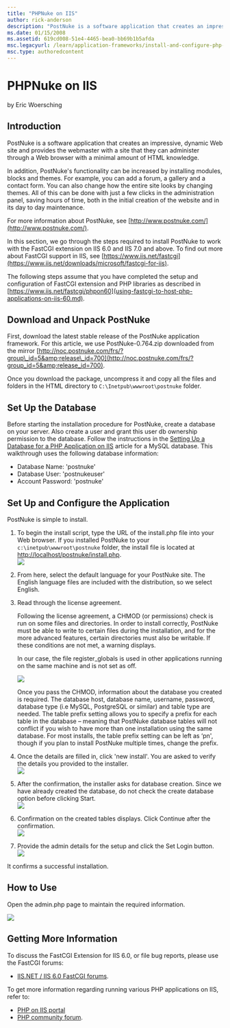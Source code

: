 ```yaml
---
title: "PHPNuke on IIS"
author: rick-anderson
description: "PostNuke is a software application that creates an impressive, dynamic Web site and provides the webmaster with a site that they can administer through a Web..."
ms.date: 01/15/2008
ms.assetid: 619cd008-51e4-4465-bea0-bb69b1b5afda
msc.legacyurl: /learn/application-frameworks/install-and-configure-php-applications-on-iis/phpnuke-on-iis
msc.type: authoredcontent
---
```

# PHPNuke on IIS

by Eric Woersching

## Introduction

PostNuke is a software application that creates an impressive, dynamic Web site and provides the webmaster with a site that they can administer through a Web browser with a minimal amount of HTML knowledge.

In addition, PostNuke's functionality can be increased by installing modules, blocks and themes. For example, you can add a forum, a gallery and a contact form. You can also change how the entire site looks by changing themes. All of this can be done with just a few clicks in the administration panel, saving hours of time, both in the initial creation of the website and in its day to day maintenance.

For more information about PostNuke, see [http://www.postnuke.com/](http://www.postnuke.com/).

In this section, we go through the steps required to install PostNuke to work with the FastCGI extension on IIS 6.0 and IIS 7.0 and above. To find out more about FastCGI support in IIS, see [https://www.iis.net/fastcgi](https://www.iis.net/downloads/microsoft/fastcgi-for-iis).

The following steps assume that you have completed the setup and configuration of FastCGI extension and PHP libraries as described in [https://www.iis.net/fastcgi/phpon60](using-fastcgi-to-host-php-applications-on-iis-60.md).

## Download and Unpack PostNuke

First, download the latest stable release of the PostNuke application framework. For this article, we use PostNuke-0.764.zip downloaded from the mirror [http://noc.postnuke.com/frs/?group\_id=5&amp;release\_id=700](http://noc.postnuke.com/frs/?group_id=5&amp;release_id=700).

Once you download the package, uncompress it and copy all the files and folders in the HTML directory to `C:\Inetpub\wwwroot\postnuke` folder.

## Set Up the Database

Before starting the installation procedure for PostNuke, create a database on your server. Also create a user and grant this user db ownership permission to the database. Follow the instructions in the [Setting Up a Database for a PHP Application on IIS](../install-and-configure-php-on-iis/setting-up-a-database-for-a-php-application-on-iis.md) article for a MySQL database. This walkthrough uses the following database information:

- Database Name: 'postnuke'
- Database User: 'postnukeuser'
- Account Password: 'postnuke'

## Set Up and Configure the Application

PostNuke is simple to install.

1. To begin the install script, type the URL of the install.php file into your Web browser. If you installed PostNuke to your `c:\inetpub\wwwroot\postnuke` folder, the install file is located at [http://localhost/postnuke/install.php](http://localhost/postnuke/install.php).  
    [![](phpnuke-on-iis/_static/image2.jpg)](phpnuke-on-iis/_static/image1.jpg)
2. From here, select the default language for your PostNuke site. The English language files are included with the distribution, so we select English.
3. Read through the license agreement.  

    Following the license agreement, a CHMOD (or permissions) check is run on some files and directories. In order to install correctly, PostNuke must be able to write to certain files during the installation, and for the more advanced features, certain directories must also be writable. If these conditions are not met, a warning displays.

    In our case, the file register\_globals is used in other applications running on the same machine and is not set as off.

    [![](phpnuke-on-iis/_static/image4.jpg)](phpnuke-on-iis/_static/image3.jpg)

    Once you pass the CHMOD, information about the database you created is required. The database host, database name, username, password, database type (i.e MySQL, PostgreSQL or similar) and table type are needed. The table prefix setting allows you to specify a prefix for each table in the database – meaning that PostNuke database tables will not conflict if you wish to have more than one installation using the same database. For most installs, the table prefix setting can be left as ‘pn', though if you plan to install PostNuke multiple times, change the prefix.
4. Once the details are filled in, click 'new install'. You are asked to verify the details you provided to the installer.  
    [![](phpnuke-on-iis/_static/image6.jpg)](phpnuke-on-iis/_static/image5.jpg)
5. After the confirmation, the installer asks for database creation. Since we have already created the database, do not check the create database option before clicking Start.  
    [![](phpnuke-on-iis/_static/image8.jpg)](phpnuke-on-iis/_static/image7.jpg)
6. Confirmation on the created tables displays. Click Continue after the confirmation.  
    [![](phpnuke-on-iis/_static/image10.jpg)](phpnuke-on-iis/_static/image9.jpg)
7. Provide the admin details for the setup and click the Set Login button.  
    [![](phpnuke-on-iis/_static/image12.jpg)](phpnuke-on-iis/_static/image11.jpg)

It confirms a successful installation.

## How to Use

Open the admin.php page to maintain the required information.

[![](phpnuke-on-iis/_static/image14.jpg)](phpnuke-on-iis/_static/image13.jpg)

## Getting More Information

To discuss the FastCGI Extension for IIS 6.0, or file bug reports, please use the FastCGI forums:

- [IIS.NET / IIS 6.0 FastCGI forums](https://forums.iis.net/1103.aspx).

To get more information regarding running various PHP applications on IIS, refer to:

- [PHP on IIS portal](https://php.iis.net/)
- [PHP community forum](https://forums.iis.net/1102.aspx).
